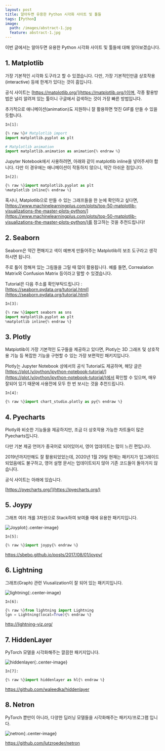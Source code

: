 ```yaml
---
layout: post
title: 알아두면 유용한 Python 시각화 사이트 및 툴들
tags: [Python]
image:
  path: /images/abstract-1.jpg
  feature: abstract-1.jpg
---
```


이번 글에서는 알아두면 유용한 Python 시각화 사이트 및 툴들에 대해 알아보겠습니다.

## 1. Matplotlib

가장 기본적인 시각화 도구라고 할 수 있겠습니다. 다만, 가장 기본적인만큼 상호작용(interactive) 등에 한계가 있다는 것이 흠입니다. 

공식 사이트는 [https://matplotlib.org/](https://matplotlib.org/)이며, 각종 활용방법은 널리 알려져 있는 툴이니 구글에서 검색하는 것이 가장 빠른 방법입니다.

추가적으로 애니메이션(animation)도 지원하니 잘 활용하면 멋진 GIF를 만들 수 있을 듯합니다.

`In[1]:`
```python
{% raw %}# Matplotlib import
import matplotlib.pyplot as plt

# Matplotlib animation
import matplotlib.animation as animation{% endraw %}
```

Jupyter Notebook에서 사용하려면, 아래와 같이 matplotlib inline을 넣어주셔야 합니다. 다만 이 경우에는 애니메이션이 작동하지 않으니, 약간 아쉬운 점입니다.

`In[2]:`
```python
{% raw %}import matplotlib.pyplot as plt
%matplotlib inline{% endraw %}
```

혹시나, Matplotlib으로 만들 수 있는 그래프들을 한 눈에 확인하고 싶다면, [https://www.machinelearningplus.com/plots/top-50-matplotlib-visualizations-the-master-plots-python/](https://www.machinelearningplus.com/plots/top-50-matplotlib-visualizations-the-master-plots-python/)를 참고하는 것을 추천드립니다!

## 2. Seaborn

Seaborn은 약간 편해지고 색이 예쁘게 만들어주는 Matplotlib의 보조 도구라고 생각하시면 됩니다. 

주로 틀이 정해져 있는 그림들을 그릴 때 많이 활용됩니다. 예를 들면, Correalation Matrix와 Confusion Matrix 등이라고 말할 수 있겠습니다.

Tutorial은 다음 주소를 확인부탁드립니다 : [https://seaborn.pydata.org/tutorial.html](https://seaborn.pydata.org/tutorial.html)

`In[3]:`
```python
{% raw %}import seaborn as sns
import matplotlib.pyplot as plt
%matplotlib inline{% endraw %}
```

## 3. Plotly

Matplotlib이 가장 기본적인 도구들을 제공하고 있다면, Plotly는 3D 그래프 및 상호작용 기능 등 복잡한 기능을 구현할 수 있는 가장 보편적인  패키지입니다.

Plotly는 Jupyter Notebook 상에서의 공식 Tutorial도 제공하며, 해당 글은 [https://plot.ly/python/ipython-notebook-tutorial/](https://plot.ly/python/ipython-notebook-tutorial/)에서 확인할 수 있으며, 매우 잘되어 있기 때문에 사용전에 모두 한 번 보시는 것을 추천드립니다.

`In[4]:`
```python
{% raw %}import chart_studio.plotly as py{% endraw %}
```

## 4. Pyecharts

Plotly와 비슷한 기능들을 제공하지만, 조금 더 상호작용 가능한 차트들이 많은 Pyecharts입니다.

다만 기본 제공 언어가 중국어로 되어있어서, 영어 업데이트는 많이 느린 편입니다.

2019년까지만해도 잘 활용되었었는데, 2020년 1월 29일 현재는 패키지가 업그레이드되었음에도 불구하고, 영어 설명 문서는 업데이트되지 않아 기존 코드들이 돌아가지 않습니다.

공식 사이트는 아래에 있습니다.

[https://pyecharts.org/](https://pyecharts.org/)

## 5. Joypy

그래프 여러 개를 3차원으로 Stack하여 보여줄 때에 유용한 패키지입니다.

![Joyplot]({{site.url}}/images/visualization-post/joyplot.png){:.center-image}

`In[5]:`
```python
{% raw %}import joypy{% endraw %}
```

https://sbebo.github.io/posts/2017/08/01/joypy/

## 6. Lightning

그래프(Graph) 관련 Viusalization이 잘 되어 있는 패키지입니다.

![lightning]({{site.url}}/images/visualization-post/cora_ml_both_5.png){:.center-image}

`In[6]:`
```python
{% raw %}from lightning import Lightning
lgn = Lightning(local=True){% endraw %}
```

http://lightning-viz.org/

## 7. HiddenLayer

PyTorch 모델을 시각화해주는 깔끔한 패키지입니다.

![hiddenlayer]({{site.url}}/images/visualization-post/readme_graph.png){:.center-image}

`In[7]:`
```python
{% raw %}import hiddenlayer as hl{% endraw %}
```

https://github.com/waleedka/hiddenlayer

## 8. Netron

PyTorch 뿐만이 아니라, 다양한 딥러닝 모델들을 시각화해주는 패키지/프로그램
입니다.

![netron]({{site.url}}/images/visualization-post/screenshot.png){:.center-image}

https://github.com/lutzroeder/netron
